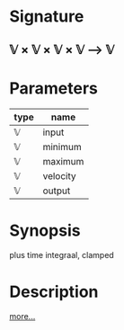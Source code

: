 # Signature
## 𝕍 × 𝕍 × 𝕍 × 𝕍 ⟶ 𝕍

# Parameters

| type | name |
|------|------|
|𝕍|input|
|𝕍|minimum|
|𝕍|maximum|
|𝕍|velocity|
|𝕍|output|

# Synopsis
plus time integraal, clamped

# Description

[more...](https://en.wikipedia.org/wiki/Velocity)
